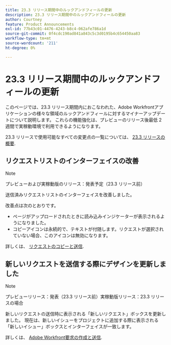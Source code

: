 ```yaml
---
title: 23.3 リリース期間中のルックアンドフィールの更新
description: 23.3 リリース期間中のルックアンドフィールの更新
author: Courtney
feature: Product Announcements
exl-id: 77b43c01-4476-4243-b8c4-062afe786a1d
source-git-commit: 0f4cdc190ad841a843c5c3d0195b4c654450aa83
workflow-type: tm+mt
source-wordcount: '211'
ht-degree: 0%

---
```


# 23.3 リリース期間中のルックアンドフィールの更新

このページでは、23.3 リリース期間内におこなわれた、Adobe Workfrontアプリケーションの様々な領域のルックアンドフィールに対するマイナーアップデートについて説明します。 これらの機能強化は、プレビューのリリース後最低 2 週間で実稼動環境で利用できるようになります。

23.3 リリースで使用可能なすべての変更点の一覧については、 [23.3 リリースの概要](/help/quicksilver/product-announcements/product-releases/23.3-release-activity/23-3-release-overview.md).

## リクエストリストのインターフェイスの改善

>[!NOTE]
>
>プレビューおよび実稼動版のリリース：発表予定（23.3 リリース前）

送信済みリクエストリストのインターフェイスを改善しました。

改善点は次のとおりです。

* ページがアップロードされたときに読み込みインジケーターが表示されるようになりました。
* コピーアイコンは永続的で、テキストが付随します。リクエストが選択されていない場合、このアイコンは無効になります。

詳しくは、 [リクエストのコピーと送信](/help/quicksilver/manage-work/requests/create-requests/copy-and-submit-requests.md).

## 新しいリクエストを送信する際にデザインを更新しました

>[!NOTE]
>
>プレビューリリース：発表（23.3 リリース前）実稼動版リリース：23.3 リリースの場合

新しいリクエストの送信時に表示される「新しいリクエスト」ボックスを更新しました。 現在は、新しいイシューをプロジェクトに追加する際に表示される「新しいイシュー」ボックスとインターフェイスが一致します。

詳しくは、 [Adobe Workfront要求の作成と送信](/help/quicksilver/manage-work/requests/create-requests/create-submit-requests.md).
